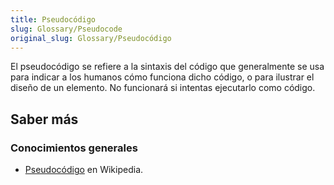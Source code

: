 ```yaml
---
title: Pseudocódigo
slug: Glossary/Pseudocode
original_slug: Glossary/Pseudocódigo
---
```


El pseudocódigo se refiere a la sintaxis del código que generalmente se usa para indicar a los humanos cómo funciona dicho código, o para ilustrar el diseño de un elemento. No funcionará si intentas ejecutarlo como código.

## Saber más

### Conocimientos generales

- [Pseudocódigo](https://es.wikipedia.org/wiki/Pseudocódigo) en Wikipedia.
